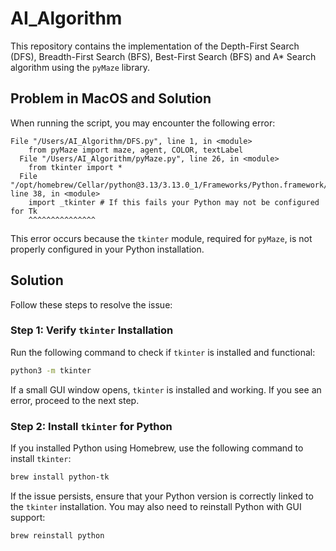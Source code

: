 # AI_Algorithm

This repository contains the implementation of the Depth-First Search (DFS), Breadth-First Search (BFS), Best-First Search (BFS) and A* Search algorithm using the `pyMaze` library.

## Problem in MacOS and Solution

When running the script, you may encounter the following error:

```
File "/Users/AI_Algorithm/DFS.py", line 1, in <module>
    from pyMaze import maze, agent, COLOR, textLabel
  File "/Users/AI_Algorithm/pyMaze.py", line 26, in <module>
    from tkinter import *
  File "/opt/homebrew/Cellar/python@3.13/3.13.0_1/Frameworks/Python.framework/Versions/3.13/lib/python3.13/tkinter/__init__.py", line 38, in <module>
    import _tkinter # If this fails your Python may not be configured for Tk
    ^^^^^^^^^^^^^^^
```

This error occurs because the `tkinter` module, required for `pyMaze`, is not properly configured in your Python installation.

## Solution

Follow these steps to resolve the issue:

### Step 1: Verify `tkinter` Installation
Run the following command to check if `tkinter` is installed and functional:
```bash
python3 -m tkinter
```
If a small GUI window opens, `tkinter` is installed and working. If you see an error, proceed to the next step.

### Step 2: Install `tkinter` for Python
If you installed Python using Homebrew, use the following command to install `tkinter`:
```bash
brew install python-tk
```

If the issue persists, ensure that your Python version is correctly linked to the `tkinter` installation. You may also need to reinstall Python with GUI support:
```bash
brew reinstall python
```
